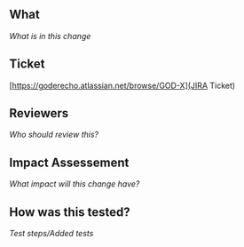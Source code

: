 ## What
_What is in this change_

## Ticket
[https://goderecho.atlassian.net/browse/GOD-X](JIRA Ticket)

## Reviewers
_Who should review this?_

## Impact Assessement
_What impact will this change have?_

## How was this tested?
_Test steps/Added tests_
